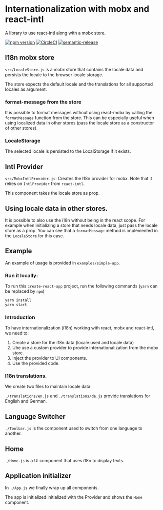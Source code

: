 # Internationalization with mobx and react-intl

A library to use react-intl along with a mobx store.  

[![npm version](https://badge.fury.io/js/mobx-react-intl.svg)](https://badge.fury.io/js/mobx-react-intl) 
[![CircleCI](https://circleci.com/gh/Sqooba/mobx-react-intl.svg?style=svg)](https://circleci.com/gh/Sqooba/mobx-react-intl)
[![semantic-release](https://img.shields.io/badge/%20%20%F0%9F%93%A6%F0%9F%9A%80-semantic--release-e10079.svg)](https://github.com/semantic-release/semantic-release)

## I18n mobx store

`src/LocaleStore.js` is a mobx store that contains the locale data and persists the 
locale to the browser locale storage. 

The store expects the default locale and the translations for all supported locales as argument.

### format-message from the store
It is possible to format messages without using react-mobx by calling the `formatMessage` function from the store. 
This can be especially useful when using localized data in other stores (pass the locale store as a constructor of other stores). 

### LocaleStorage

The selected locale is persisted to the LocalStorage if it exists. 

## Intl Provider

`src/MobxIntlProvider.js`: Creates the I18n provider for mobx. Note that it relies on `IntlProvider` from `react-intl`. 

This component takes the locale store as prop. 

## Using locale data in other stores.

It is possible to also use the i18n without being in the react scope. For example when initializing a 
store that needs locale data, just pass the locale store as a prop. You can see that a `formatMessage` method 
is implemented in the `LocaleStore` for this case. 

## Example

An example of usage is provided in `examples/simple-app`. 

### Run it locally: 
To run this `create-react-app` project, run the following commands (`yarn` can be replaced by `npm`)

```bash
yarn install 
yarn start
```

### Introduction

To have internationalization (i18n) working with react, mobx and react-intl, 
we need to: 

1. Create a store for the i18n data (locale used and locale data)
2. Uhe use a custom provider to provide internationalization from the mobx store. 
3. Inject the provider to UI components.
4. Use the provided code. 

### I18n translations.

We create two files to maintain locale data: 

`./translations/en.js` and `./translations/de.js` provide translations for English and German. 



## Language Switcher

`./Toolbar.js` is the component used to switch from one language to another. 

## Home

`./Home.js` is a UI component that uses i18n to display texts. 


## Application initializer 

In `./App.js` we finally wrap up all components. 

The app is initialized initialized with the Provider and shows the `Home` component. 

